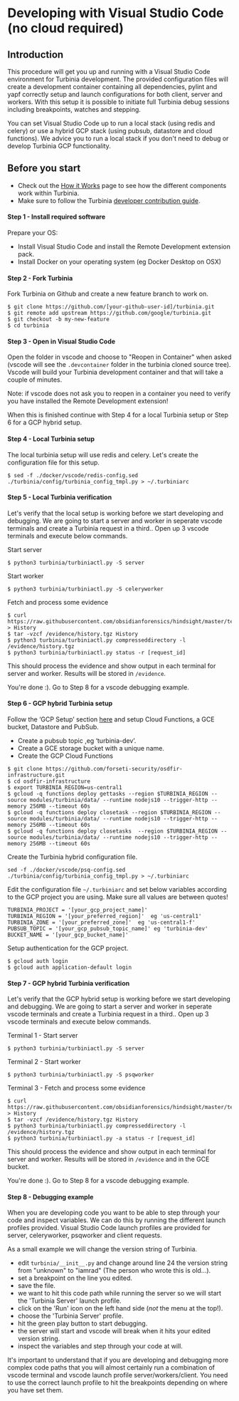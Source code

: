 # Developing with Visual Studio Code (no cloud required)

## Introduction
This procedure will get you up and running with a Visual Studio Code environment for Turbinia development. The provided configuration files will create a development container containing all dependencies, pylint and yapf correctly setup and launch configurations for both client, server and workers. With this setup it is possible to initiate full Turbinia debug sessions including breakpoints, watches and stepping.

You can set Visual Studio Code up to run a local stack (using redis and celery) or use a hybrid GCP stack (using pubsub, datastore and cloud functions). We advice you to run a local stack if you don't need to debug or develop Turbinia GCP functionality.

## Before you start
*   Check out the [How it Works](../user/how-it-works.md) page to see how the different
    components work within Turbinia.
*   Make sure to follow the Turbinia
    [developer contribution guide](contributing.md).

#### Step 1 - Install required software
Prepare your OS:
* Install Visual Studio Code and install the Remote Development extension pack.
* Install Docker on your operating system (eg Docker Desktop on OSX)

#### Step 2 - Fork Turbinia
Fork Turbinia on Github and create a new feature branch to work on.
```
$ git clone https://github.com/[your-github-user-id]/turbinia.git
$ git remote add upstream https://github.com/google/turbinia.git
$ git checkout -b my-new-feature
$ cd turbinia
```

#### Step 3 - Open in Visual Studio Code
Open the folder in vscode and choose to "Reopen in Container" when asked (vscode will see the ```.devcontainer``` folder in the turbinia cloned source tree). Vscode will build your Turbinia development container and that will take a couple of minutes.

Note: if vscode does not ask you to reopen in a container you need to verify you have installed the Remote Development extension!

When this is finished continue with Step 4 for a local Turbinia setup or Step 6 for a GCP hybrid setup. 

#### Step 4 - Local Turbinia setup
The local turbinia setup will use redis and celery. Let's create the configuration file for this setup.
```
$ sed -f ./docker/vscode/redis-config.sed ./turbinia/config/turbinia_config_tmpl.py > ~/.turbiniarc
```

#### Step 5 - Local Turbinia verification
Let's verify that the local setup is working before we start developing and debugging. We are going to start a server and worker in seperate vscode terminals and create a Turbinia request in a third.. Open up 3 vscode terminals and execute below commands.

Start server
```
$ python3 turbinia/turbiniactl.py -S server
```
Start worker
```
$ python3 turbinia/turbiniactl.py -S celeryworker
```
Fetch and process some evidence
```
$ curl https://raw.githubusercontent.com/obsidianforensics/hindsight/master/tests/fixtures/profiles/60/History > History
$ tar -vzcf /evidence/history.tgz History
$ python3 turbinia/turbiniactl.py compresseddirectory -l /evidence/history.tgz 
$ python3 turbinia/turbiniactl.py status -r [request_id]
```

This should process the evidence and show output in each terminal for server and worker. Results will be stored in ```/evidence```.

You're done :). Go to Step 8 for a vscode debugging example.

#### Step 6 - GCP hybrid Turbinia setup
Follow the ‘GCP Setup’ section [here](https://turbinia.readthedocs.io/en/latest/user/install-manual.html) and setup Cloud Functions, a GCE bucket, Datastore and PubSub.
* Create a pubsub topic ,eg ‘turbinia-dev’.
* Create a GCE storage bucket with a unique name.
* Create the GCP Cloud Functions
```
$ git clone https://github.com/forseti-security/osdfir-infrastructure.git
$ cd osdfir-infrastructure
$ export TURBINIA_REGION=us-central1
$ gcloud -q functions deploy gettasks --region $TURBINIA_REGION --source modules/turbinia/data/ --runtime nodejs10 --trigger-http --memory 256MB --timeout 60s
$ gcloud -q functions deploy closetask --region $TURBINIA_REGION --source modules/turbinia/data/ --runtime nodejs10 --trigger-http --memory 256MB --timeout 60s
$ gcloud -q functions deploy closetasks  --region $TURBINIA_REGION --source modules/turbinia/data/ --runtime nodejs10 --trigger-http --memory 256MB --timeout 60s
```

Create the Turbinia hybrid configuration file.
```
sed -f ./docker/vscode/psq-config.sed ./turbinia/config/turbinia_config_tmpl.py > ~/.turbiniarc
```

Edit the configuration file ```~/.turbiniarc``` and set below variables according to the GCP project you are using. Make sure all values are between quotes!
```
TURBINIA_PROJECT = '[your_gcp_project_name]' 
TURBINIA_REGION = '[your_preferred_region]'  eg 'us-central1'
TURBINIA_ZONE = '[your_preferred_zone]'  eg 'us-central1-f'
PUBSUB_TOPIC = '[your_gcp_pubsub_topic_name]' eg 'turbinia-dev'
BUCKET_NAME = '[your_gcp_bucket_name]'
```

Setup authentication for the GCP project.
```
$ gcloud auth login
$ gcloud auth application-default login
```

#### Step 7 - GCP hybrid Turbinia verification
Let's verify that the GCP hybrid setup is working before we start developing and debugging. We are going to start a server and worker in seperate vscode terminals and create a Turbinia request in a third.. Open up 3 vscode terminals and execute below commands.

Terminal 1 - Start server
```
$ python3 turbinia/turbiniactl.py -S server
```
Terminal 2 - Start worker
```
$ python3 turbinia/turbiniactl.py -S psqworker
```
Terminal 3 - Fetch and process some evidence
```
$ curl https://raw.githubusercontent.com/obsidianforensics/hindsight/master/tests/fixtures/profiles/60/History > History
$ tar -vzcf /evidence/history.tgz History
$ python3 turbinia/turbiniactl.py compresseddirectory -l /evidence/history.tgz 
$ python3 turbinia/turbiniactl.py -a status -r [request_id]
```

This should process the evidence and show output in each terminal for server and worker. Results will be stored in ```/evidence``` and in the GCE bucket.

You're done :). Go to Step 8 for a vscode debugging example.

#### Step 8 - Debugging example
When you are developing code you want to be able to step through your code and inspect variables. We can do this by running the different launch profiles provided. Visual Studio Code launch profiles are provided for server, celeryworker, psqworker and client requests. 

As a small example we will change the version string of Turbinia.
* edit ```turbinia/__init__.py``` and change around line 24 the version string from "unknown" to "iamrad" (The person who wrote this is old...).
* set a breakpoint on the line you edited.
* save the file.
* we want to hit this code path while running the server so we will start the 'Turbinia Server' launch profile.
 * click on the 'Run' icon on the left hand side (*not* the menu at the top!).
 * choose the 'Turbinia Server' profile.
 * hit the green play button to start debugging.
* the server will start and vscode will break when it hits your edited version string.
* inspect the variables and step through your code at will.

It's important to understand that if you are developing and debugging more complex code paths that you will almost certainly run a combination of vscode terminal and vscode launch profile server/workers/client. You need to use the correct launch profile to hit the breakpoints depending on where you have set them.
